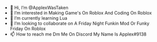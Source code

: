 - 👋 Hi, I’m @ApplexWasTaken
- 👀 I’m interested in Making Game's On Roblox And Coding On Roblox
- 🌱 I’m currently learning Lua
- 💞️ I’m looking to collaborate on A Friday Night Funkin Mod Or Funky Friday On Roblox
- 📫 How to reach me Dm Me On Discord My Name Is Applex#9138

<!---
ApplexWasTaken/ApplexWasTaken is a ✨ special ✨ repository because its `README.md` (this file) appears on your GitHub profile.
You can click the Preview link to take a look at your changes.
--->

